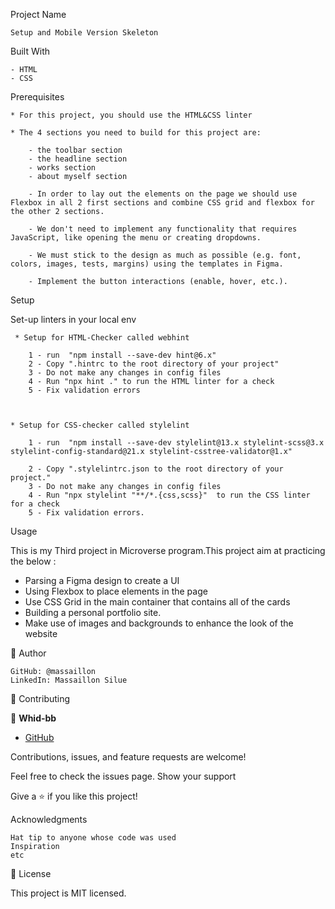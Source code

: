 Project Name

    Setup and Mobile Version Skeleton

Built With

    - HTML
    - CSS

Prerequisites

    * For this project, you should use the HTML&CSS linter

    * The 4 sections you need to build for this project are:

        - the toolbar section
        - the headline section
        - works section
        - about myself section

        - In order to lay out the elements on the page we should use Flexbox in all 2 first sections and combine CSS grid and flexbox for the other 2 sections.

        - We don't need to implement any functionality that requires JavaScript, like opening the menu or creating dropdowns.

        - We must stick to the design as much as possible (e.g. font, colors, images, tests, margins) using the templates in Figma.

        - Implement the button interactions (enable, hover, etc.).

Setup

Set-up linters in your local env

     * Setup for HTML-Checker called webhint

        1 - run  "npm install --save-dev hint@6.x"
        2 - Copy ".hintrc to the root directory of your project"
        3 - Do not make any changes in config files
        4 - Run "npx hint ." to run the HTML linter for a check
        5 - Fix validation errors



    * Setup for CSS-checker called stylelint

        1 - run  "npm install --save-dev stylelint@13.x stylelint-scss@3.x stylelint-config-standard@21.x stylelint-csstree-validator@1.x"

        2 - Copy ".stylelintrc.json to the root directory of your project."
        3 - Do not make any changes in config files
        4 - Run "npx stylelint "**/*.{css,scss}"  to run the CSS linter for a check
        5 - Fix validation errors.

Usage

This is my Third project in Microverse program.This project aim at practicing the below :

- Parsing a Figma design to create a UI
- Using Flexbox to place elements in the page
- Use CSS Grid in the main container that contains all of the cards
- Building a personal portfolio site.
- Make use of images and backgrounds to enhance the look of the website

👤 Author

    GitHub: @massaillon
    LinkedIn: Massaillon Silue

🤝 Contributing

👤 **Whid-bb**

- [GitHub](https://github.com/whid-bb/)

Contributions, issues, and feature requests are welcome!

Feel free to check the issues page.
Show your support

Give a ⭐️ if you like this project!

Acknowledgments

    Hat tip to anyone whose code was used
    Inspiration
    etc

📝 License

This project is MIT licensed.
